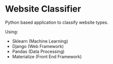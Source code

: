 # Website Classifier
Python based application to classify website types.

Using:
 - Sklearn (Machine Learning)
 - Django (Web Framework)
 - Pandas (Data Processing)
 - Materialize (Front End Framework)


